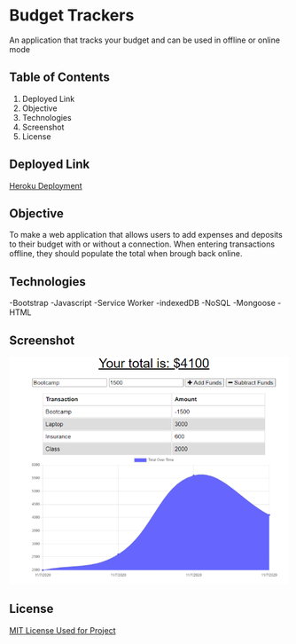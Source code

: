 # Budget Trackers
An application that tracks your budget and can be used in offline or online mode

## Table of Contents
1. Deployed Link
2. Objective
3. Technologies
4. Screenshot
5. License

## Deployed Link
[Heroku Deployment]([https://budget-app-100.herokuapp.com/](https://budget-pwa-io-08d009c3a0d2.herokuapp.com/))

## Objective
To make a web application that allows users to add expenses and deposits to their budget with or without a connection. When entering transactions offline, they should populate the total when brough back online.

## Technologies
-Bootstrap
-Javascript
-Service Worker
-indexedDB
-NoSQL
-Mongoose
-HTML

## Screenshot
![alt text](https://github.com/hancc1006/budget-pwa.io/blob/main/Screenshots/Budget_Tracker.PNG?raw=true)

## License
[MIT License Used for Project](https://github.com/hancc1006/budget-pwa.io/blob/main/LICENSE?raw=false)

